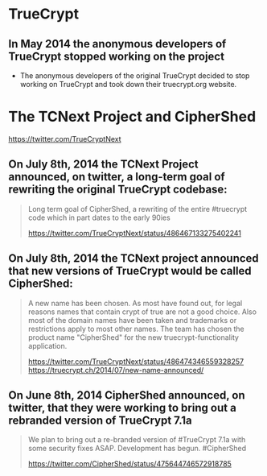 TrueCrypt
=========

## In May 2014 the anonymous developers of TrueCrypt stopped working on the project
* The anonymous developers of the original TrueCrypt decided to stop working on TrueCrypt and took down their truecrypt.org website.

The TCNext Project and CipherShed
==========
https://twitter.com/TrueCryptNext

## On July 8th, 2014 the TCNext Project announced, on twitter, a long-term goal of rewriting the original TrueCrypt codebase:

> Long term goal of CipherShed, a rewriting of the entire #truecrypt code which in part dates to the early 90ies
>
> https://twitter.com/TrueCryptNext/status/486467133275402241

## On July 8th, 2014 the TCNext project announced that new versions of TrueCrypt would be called CipherShed:

> A new name has been chosen. 
> As most have found out, for legal reasons names that contain crypt of true are not a good choice. 
> Also most of the domain names have been taken and trademarks or restrictions apply to most other names.
> The team has chosen the product name "CipherShed" for the new truecrypt-functionality application.
>
> https://twitter.com/TrueCryptNext/status/486474346559328257
> https://truecrypt.ch/2014/07/new-name-announced/

## On June 8th, 2014 CipherShed announced, on twitter, that they were working to bring out a rebranded version of TrueCrypt 7.1a

> We plan to bring out a re-branded version of #TrueCrypt 7.1a with some security fixes ASAP.
> Development has begun.
> #CipherShed
>
> https://twitter.com/CipherShed/status/475644746572918785


